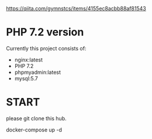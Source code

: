 
https://qiita.com/gymnstcs/items/4155ec8acbb88af81543


# PHP 7.2 version

Currently this project consists of:

- nginx:latest
- PHP 7.2
- phpmyadmin:latest
- mysql:5.7

# START

please
git clone this hub.

docker-compose up -d

